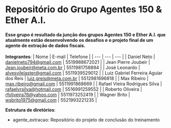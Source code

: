 # Repositório do Grupo Agentes 150 & Ether A.I.
#### Esse grupo é resultado da junção dos grupos **Agentes 150** e **Ether A.I.** que atualmente estão desenvolvendo os desafios e o projeto final de um agente de extração de dados fiscais.

**Integrantes**:
| Nome | E-mail | Telefone |
| --- | --- | --- |
| Daniel Neto | danielneto794@gmail.com | 5519988672021 |
| Jean Pierre Joubeir | Jean.joubeir@meta.com.br | 5511981758894 |
| José Leonardo | alvesvilelaster@gmail.com | 5511939529012 |
| Luiz Gabriel Ferreira Aguiar dos Reis | luiz.greis@meta.com.br | 5512981696818 |
| Max Ribeiro | max.ribeiro@gmail.com | 5511991868669 |
| Rafael Vieira Rodrigues Silva | rafaelvrsilva@hotmail.com | 5516991259552 | 
| Roberto Oliveira | rfoliveira76@yahoo.com | 5511973252419 |
| Wagner Brito | wsbrito1975@gmail.com | 5521993221235 | 


**Estrutura de diretórios**:
* agente_extracao: Repositório do projeto de conclusão do treinamento


